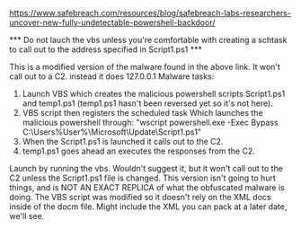 https://www.safebreach.com/resources/blog/safebreach-labs-researchers-uncover-new-fully-undetectable-powershell-backdoor/


*** Do not lauch the vbs unless you're comfortable with creating a schtask to call out to the address specified in Script1.ps1 ***

This is a modified version of the malware found in the above link. It won't call out to a C2. instead it does 127.0.0.1
Malware tasks:

  1. Launch VBS which creates the malicious powershell scripts Script1.ps1 and temp1.ps1 (temp1.ps1 hasn't been reversed yet so it's not here).
  2. VBS script then registers the scheduled task Which launches the malicious powershell through:
        "wscript powershell.exe -Exec Bypass C:\Users\%User%\Microsoft\Update\Script1.ps1"
  3. When the Script1.ps1 is launched it calls out to the C2.
  4. temp1.ps1 goes ahead an executes the responses from the C2. 

Launch by running the vbs.  Wouldn't suggest it, but it won't call out to the C2 unless the Script1.ps1 file is changed. This version isn't going to hurt things, and is NOT AN EXACT REPLICA of what the obfuscated malware is doing. The VBS script was modified so it doesn't rely on the XML docs inside of the docm file. Might include the XML you can pack at a later date, we'll see.
